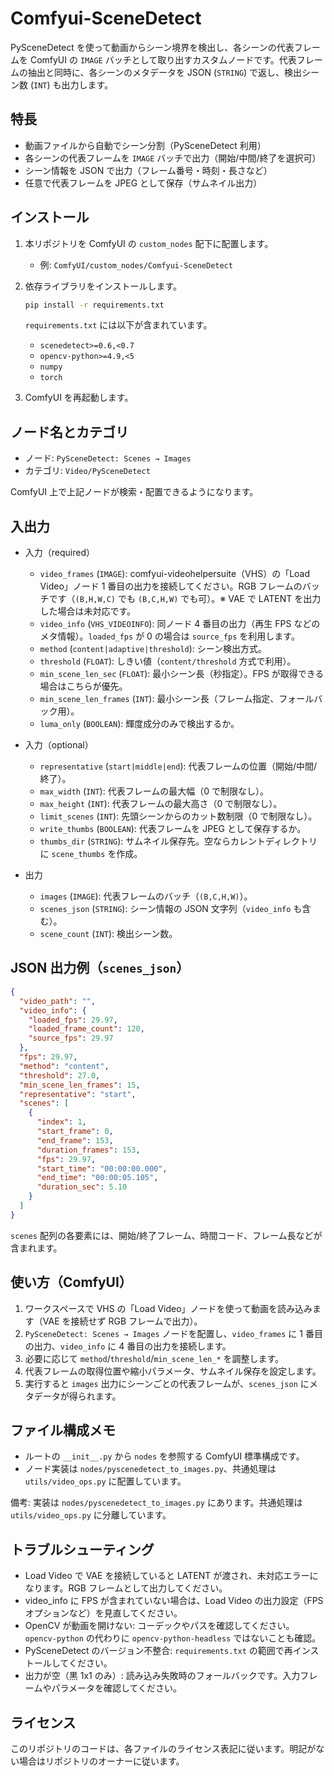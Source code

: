 # Comfyui-SceneDetect

PySceneDetect を使って動画からシーン境界を検出し、各シーンの代表フレームを ComfyUI の `IMAGE` バッチとして取り出すカスタムノードです。代表フレームの抽出と同時に、各シーンのメタデータを JSON (`STRING`) で返し、検出シーン数 (`INT`) も出力します。

## 特長

- 動画ファイルから自動でシーン分割（PySceneDetect 利用）
- 各シーンの代表フレームを `IMAGE` バッチで出力（開始/中間/終了を選択可）
- シーン情報を JSON で出力（フレーム番号・時刻・長さなど）
- 任意で代表フレームを JPEG として保存（サムネイル出力）

## インストール

1. 本リポジトリを ComfyUI の `custom_nodes` 配下に配置します。
   - 例: `ComfyUI/custom_nodes/Comfyui-SceneDetect`
2. 依存ライブラリをインストールします。

   ```bash
   pip install -r requirements.txt
   ```

   `requirements.txt` には以下が含まれています。
   - `scenedetect>=0.6,<0.7`
   - `opencv-python>=4.9,<5`
   - `numpy`
   - `torch`

3. ComfyUI を再起動します。

## ノード名とカテゴリ

- ノード: `PySceneDetect: Scenes → Images`
- カテゴリ: `Video/PySceneDetect`

ComfyUI 上で上記ノードが検索・配置できるようになります。

## 入出力

- 入力（required）
  - `video_frames` (`IMAGE`): comfyui-videohelpersuite（VHS）の「Load Video」ノード 1 番目の出力を接続してください。RGB フレームのバッチです（`(B,H,W,C)` でも `(B,C,H,W)` でも可）。※ VAE で LATENT を出力した場合は未対応です。
  - `video_info` (`VHS_VIDEOINFO`): 同ノード 4 番目の出力（再生 FPS などのメタ情報）。`loaded_fps` が 0 の場合は `source_fps` を利用します。
  - `method` (`content|adaptive|threshold`): シーン検出方式。
  - `threshold` (`FLOAT`): しきい値（`content/threshold` 方式で利用）。
  - `min_scene_len_sec` (`FLOAT`): 最小シーン長（秒指定）。FPS が取得できる場合はこちらが優先。
  - `min_scene_len_frames` (`INT`): 最小シーン長（フレーム指定、フォールバック用）。
  - `luma_only` (`BOOLEAN`): 輝度成分のみで検出するか。

- 入力（optional）
  - `representative` (`start|middle|end`): 代表フレームの位置（開始/中間/終了）。
  - `max_width` (`INT`): 代表フレームの最大幅（0 で制限なし）。
  - `max_height` (`INT`): 代表フレームの最大高さ（0 で制限なし）。
  - `limit_scenes` (`INT`): 先頭シーンからのカット数制限（0 で制限なし）。
  - `write_thumbs` (`BOOLEAN`): 代表フレームを JPEG として保存するか。
  - `thumbs_dir` (`STRING`): サムネイル保存先。空ならカレントディレクトリに `scene_thumbs` を作成。

- 出力
  - `images` (`IMAGE`): 代表フレームのバッチ（`(B,C,H,W)`）。
  - `scenes_json` (`STRING`): シーン情報の JSON 文字列（`video_info` も含む）。
  - `scene_count` (`INT`): 検出シーン数。

## JSON 出力例（`scenes_json`）

```json
{
  "video_path": "",
  "video_info": {
    "loaded_fps": 29.97,
    "loaded_frame_count": 120,
    "source_fps": 29.97
  },
  "fps": 29.97,
  "method": "content",
  "threshold": 27.0,
  "min_scene_len_frames": 15,
  "representative": "start",
  "scenes": [
    {
      "index": 1,
      "start_frame": 0,
      "end_frame": 153,
      "duration_frames": 153,
      "fps": 29.97,
      "start_time": "00:00:00.000",
      "end_time": "00:00:05.105",
      "duration_sec": 5.10
    }
  ]
}
```

`scenes` 配列の各要素には、開始/終了フレーム、時間コード、フレーム長などが含まれます。

## 使い方（ComfyUI）

1. ワークスペースで VHS の「Load Video」ノードを使って動画を読み込みます（VAE を接続せず RGB フレームで出力）。
2. `PySceneDetect: Scenes → Images` ノードを配置し、`video_frames` に 1 番目の出力、`video_info` に 4 番目の出力を接続します。
3. 必要に応じて `method`/`threshold`/`min_scene_len_*` を調整します。
4. 代表フレームの取得位置や縮小パラメータ、サムネイル保存を設定します。
5. 実行すると `images` 出力にシーンごとの代表フレームが、`scenes_json` にメタデータが得られます。

## ファイル構成メモ

- ルートの `__init__.py` から `nodes` を参照する ComfyUI 標準構成です。
- ノード実装は `nodes/pyscenedetect_to_images.py`、共通処理は `utils/video_ops.py` に配置しています。

備考: 実装は `nodes/pyscenedetect_to_images.py` にあります。共通処理は `utils/video_ops.py` に分離しています。

## トラブルシューティング

- Load Video で VAE を接続していると LATENT が渡され、未対応エラーになります。RGB フレームとして出力してください。
- video_info に FPS が含まれていない場合は、Load Video の出力設定（FPS オプションなど）を見直してください。
- OpenCV が動画を開けない: コーデックやパスを確認してください。`opencv-python` の代わりに `opencv-python-headless` ではないことも確認。
- PySceneDetect のバージョン不整合: `requirements.txt` の範囲で再インストールしてください。
- 出力が空（黒 1x1 のみ）: 読み込み失敗時のフォールバックです。入力フレームやパラメータを確認してください。

## ライセンス

このリポジトリのコードは、各ファイルのライセンス表記に従います。明記がない場合はリポジトリのオーナーに従います。
